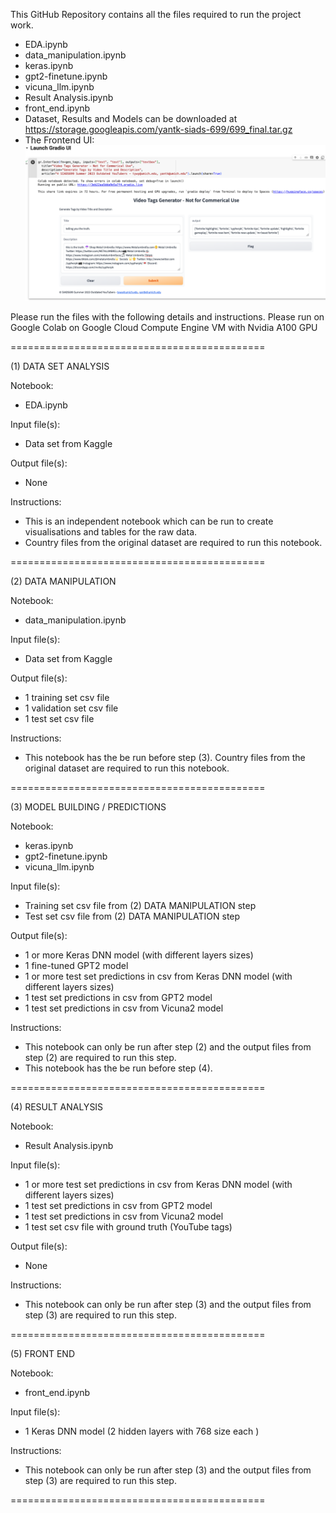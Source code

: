 <README FILE>

This GitHub Repository contains all the files required to run the project work.

- EDA.ipynb
- data_manipulation.ipynb
- keras.ipynb
- gpt2-finetune.ipynb
- vicuna_llm.ipynb
- Result Analysis.ipynb
- front_end.ipynb
- Dataset, Results and Models can be downloaded at https://storage.googleapis.com/yantk-siads-699/699_final.tar.gz
- The Frontend UI:
![Alt text](https://github.com/yantkumich/siads699/blob/main/frontend_in_colab.png)

Please run the files with the following details and instructions.
Please run on Google Colab on Google Cloud Compute Engine VM with Nvidia A100 GPU

============================================

(1) DATA SET ANALYSIS

Notebook:
- EDA.ipynb

Input file(s):
- Data set from Kaggle

Output file(s):
- None

Instructions: 
- This is an independent notebook which can be run to create visualisations and tables for the raw data. 
- Country files from the original dataset are required to run this notebook.

============================================

(2) DATA MANIPULATION

Notebook:
- data_manipulation.ipynb

Input file(s):
- Data set from Kaggle

Output file(s):
- 1 training set csv file
- 1 validation set csv file
- 1 test set csv file

Instructions: 
- This notebook has the be run before step (3). Country files from the original dataset are required to run this notebook.

============================================

(3) MODEL BUILDING / PREDICTIONS

Notebook:
- keras.ipynb
- gpt2-finetune.ipynb
- vicuna_llm.ipynb

Input file(s): 
- Training set csv file from (2) DATA MANIPULATION step
- Test set csv file from (2) DATA MANIPULATION step

Output file(s):
- 1 or more Keras DNN model (with different layers sizes)
- 1 fine-tuned GPT2 model
- 1 or more test set predictions in csv from Keras DNN model (with different layers sizes)
- 1 test set predictions in csv from GPT2 model
- 1 test set predictions in csv from Vicuna2 model

Instructions: 
- This notebook can only be run after step (2) and the output files from step (2) are required to run this step. 
- This notebook has the be run before step (4).

============================================

(4) RESULT ANALYSIS

Notebook:
- Result Analysis.ipynb

Input file(s): 
- 1 or more test set predictions in csv from Keras DNN model (with different layers sizes)
- 1 test set predictions in csv from GPT2 model
- 1 test set predictions in csv from Vicuna2 model
- 1 test set csv file with ground truth (YouTube tags)

Output file(s):
- None

Instructions: 
- This notebook can only be run after step (3) and the output files from step (3) are required to run this step. 

============================================

(5) FRONT END

Notebook:
- front_end.ipynb

Input file(s): 
- 1 Keras DNN model (2 hidden layers with 768 size each )

Instructions: 
- This notebook can only be run after step (3) and the output files from step (3) are required to run this step. 

============================================

<END OF README FILE>
